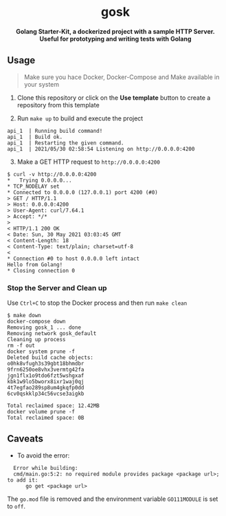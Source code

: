 <div>
  <h1 align="center">gosk</h1>
  <h4 align="center">
    Golang Starter-Kit, a dockerized project with a sample HTTP Server.
    Useful for prototyping and writing tests with Golang
  </h4>
</div>

## Usage

> Make sure you hace Docker, Docker-Compose and Make available in your system

1. Clone this repository or click on the **Use template** button to create a
repository from this template

2. Run `make up` to build and execute the project

```log
api_1  | Running build command!
api_1  | Build ok.
api_1  | Restarting the given command.
api_1  | 2021/05/30 02:58:54 Listening on http://0.0.0.0:4200
```

3. Make a GET HTTP request to `http://0.0.0.0:4200`

```log
$ curl -v http://0.0.0.0:4200
*   Trying 0.0.0.0...
* TCP_NODELAY set
* Connected to 0.0.0.0 (127.0.0.1) port 4200 (#0)
> GET / HTTP/1.1
> Host: 0.0.0.0:4200
> User-Agent: curl/7.64.1
> Accept: */*
>
< HTTP/1.1 200 OK
< Date: Sun, 30 May 2021 03:03:45 GMT
< Content-Length: 18
< Content-Type: text/plain; charset=utf-8
<
* Connection #0 to host 0.0.0.0 left intact
Hello from Golang!
* Closing connection 0
```

### Stop the Server and Clean up

Use `Ctrl+C` to stop the Docker process and then run `make clean`

```log
$ make down
docker-compose down
Removing gosk_1 ... done
Removing network gosk_default
Cleaning up process
rm -f out
docker system prune -f
Deleted build cache objects:
o0hk8vfugh3s39gbt18bhmdbr
9frn6250oe8vhx3vermtg42fa
jgn1flx1o9tdo6fzt5wshgxaf
kbk1w9lo5bworx8ixr1waj0qj
4t7egfao289sp8um4gkqfp0dd
6cv0qskklp34c56vcse3aigkb

Total reclaimed space: 12.42MB
docker volume prune -f
Total reclaimed space: 0B
```

## Caveats

* To avoid the error:

```
  Error while building:
  cmd/main.go:5:2: no required module provides package <package url>; to add it:
      go get <package url>
```

The `go.mod` file is removed and the environment variable `GO111MODULE` is set
to `off`.
